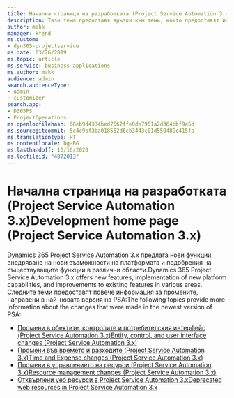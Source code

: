```yaml
---
title: Начална страница на разработката (Project Service Automation 3.x)
description: Тази тема предоставя връзки към теми, които предоставят информация за разработката на Dynamics 365 Project Service Automation (PSA) версия 3.x.
author: makk
manager: kfend
ms.custom:
- dyn365-projectservice
ms.date: 03/26/2019
ms.topic: article
ms.service: business-applications
ms.author: makk
audience: admin
search.audienceType:
- admin
- customizer
search.app:
- D365PS
- ProjectOperations
ms.openlocfilehash: 68eb9d4334bed7562ffe0de7951a2d364bbf9a5d
ms.sourcegitcommit: 5c4c9bf3ba018562d6cb3443c01d550489c415fa
ms.translationtype: HT
ms.contentlocale: bg-BG
ms.lasthandoff: 10/16/2020
ms.locfileid: "4072013"
---
```

# <a name="development-home-page-project-service-automation-3x"></a><span data-ttu-id="3327c-103">Начална страница на разработката (Project Service Automation 3.x)</span><span class="sxs-lookup"><span data-stu-id="3327c-103">Development home page (Project Service Automation 3.x)</span></span>

<span data-ttu-id="3327c-104">Dynamics 365 Project Service Automation 3.x предлага нови функции, внедряване на нови възможности на платформата и подобрения на съществуващите функции в различни области.</span><span class="sxs-lookup"><span data-stu-id="3327c-104">Dynamics 365 Project Service Automation 3.x offers new features, implementation of new platform capabilities, and improvements to existing features in various areas.</span></span> <span data-ttu-id="3327c-105">Следните теми предоставят повече информация за промените, направени в най-новата версия на PSA:</span><span class="sxs-lookup"><span data-stu-id="3327c-105">The following topics provide more information about the changes that were made in the newest version of PSA:</span></span>

- [<span data-ttu-id="3327c-106">Промени в обектите, контролите и потребителския интерфейс (Project Service Automation 3.x)</span><span class="sxs-lookup"><span data-stu-id="3327c-106">Entity, control, and user interface changes (Project Service Automation 3.x)</span></span>](../developer-guides/entity-changes-v3.x.md)
- [<span data-ttu-id="3327c-107">Промени във времето и разходите (Project Service Automation 3.x)</span><span class="sxs-lookup"><span data-stu-id="3327c-107">Time and Expense changes (Project Service Automation 3.x)</span></span>](../developer-guides/time-expense-changes-v3.x.md)
- [<span data-ttu-id="3327c-108">Промени в управлението на ресурси (Project Service Automation 3.x)</span><span class="sxs-lookup"><span data-stu-id="3327c-108">Resource management changes (Project Service Automation 3.x)</span></span>](../developer-guides/resource-management-changes-v3.x.md)
- [<span data-ttu-id="3327c-109">Отхвърлени уеб ресурси в Project Service Automation 3.x</span><span class="sxs-lookup"><span data-stu-id="3327c-109">Deprecated web resources in Project Service Automation 3.x</span></span>](../developer-guides/web-resources-deprecated-v3.x.md)
